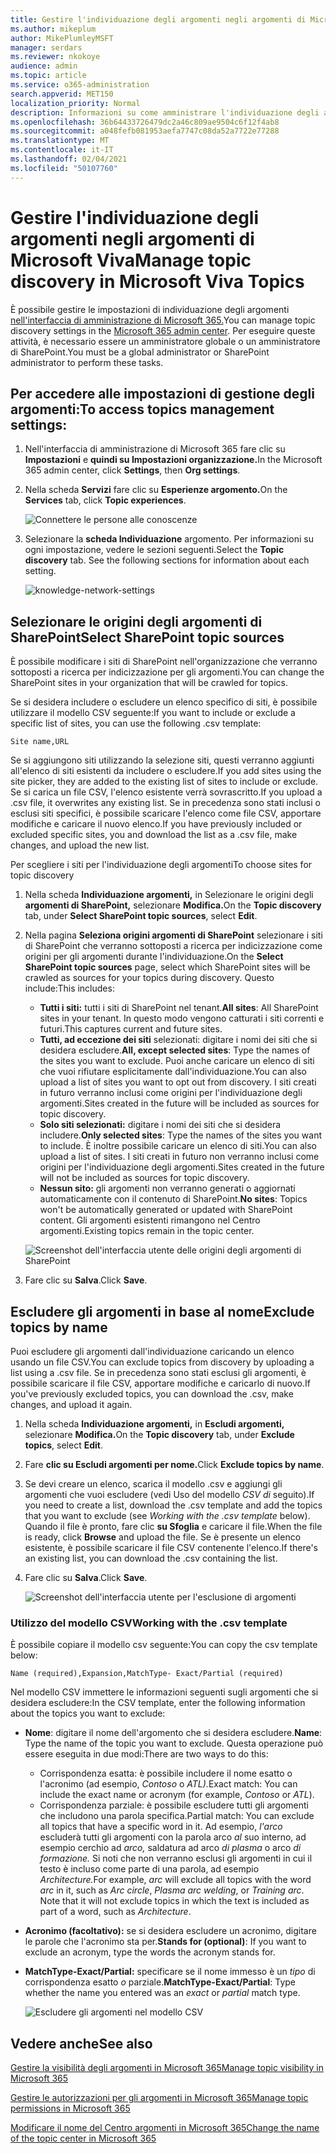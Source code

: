 ```yaml
---
title: Gestire l'individuazione degli argomenti negli argomenti di Microsoft Viva
ms.author: mikeplum
author: MikePlumleyMSFT
manager: serdars
ms.reviewer: nkokoye
audience: admin
ms.topic: article
ms.service: o365-administration
search.appverid: MET150
localization_priority: Normal
description: Informazioni su come amministrare l'individuazione degli argomenti in Microsoft Viva Topics.
ms.openlocfilehash: 36b64433726479dc2a46c809ae9504c6f12f4ab8
ms.sourcegitcommit: a048fefb081953aefa7747c08da52a7722e77288
ms.translationtype: MT
ms.contentlocale: it-IT
ms.lasthandoff: 02/04/2021
ms.locfileid: "50107760"
---
```

# <a name="manage-topic-discovery-in-microsoft-viva-topics"></a><span data-ttu-id="8e500-103">Gestire l'individuazione degli argomenti negli argomenti di Microsoft Viva</span><span class="sxs-lookup"><span data-stu-id="8e500-103">Manage topic discovery in Microsoft Viva Topics</span></span>

<span data-ttu-id="8e500-104">È possibile gestire le impostazioni di individuazione degli argomenti [nell'interfaccia di amministrazione di Microsoft 365.](https://admin.microsoft.com)</span><span class="sxs-lookup"><span data-stu-id="8e500-104">You can manage topic discovery settings in the [Microsoft 365 admin center](https://admin.microsoft.com).</span></span> <span data-ttu-id="8e500-105">Per eseguire queste attività, è necessario essere un amministratore globale o un amministratore di SharePoint.</span><span class="sxs-lookup"><span data-stu-id="8e500-105">You must be a global administrator or SharePoint administrator to perform these tasks.</span></span>

## <a name="to-access-topics-management-settings"></a><span data-ttu-id="8e500-106">Per accedere alle impostazioni di gestione degli argomenti:</span><span class="sxs-lookup"><span data-stu-id="8e500-106">To access topics management settings:</span></span>

1. <span data-ttu-id="8e500-107">Nell'interfaccia di amministrazione di Microsoft 365 fare clic su **Impostazioni** e **quindi su Impostazioni organizzazione.**</span><span class="sxs-lookup"><span data-stu-id="8e500-107">In the Microsoft 365 admin center, click **Settings**, then **Org settings**.</span></span>
2. <span data-ttu-id="8e500-108">Nella scheda **Servizi** fare clic su **Esperienze argomento.**</span><span class="sxs-lookup"><span data-stu-id="8e500-108">On the **Services** tab, click **Topic experiences**.</span></span>

    ![Connettere le persone alle conoscenze](../media/admin-org-knowledge-options-completed.png) 

3. <span data-ttu-id="8e500-110">Selezionare la **scheda Individuazione** argomento. Per informazioni su ogni impostazione, vedere le sezioni seguenti.</span><span class="sxs-lookup"><span data-stu-id="8e500-110">Select the **Topic discovery** tab. See the following sections for information about each setting.</span></span>

    ![knowledge-network-settings](../media/knowledge-network-settings-topic-discovery.png) 

## <a name="select-sharepoint-topic-sources"></a><span data-ttu-id="8e500-112">Selezionare le origini degli argomenti di SharePoint</span><span class="sxs-lookup"><span data-stu-id="8e500-112">Select SharePoint topic sources</span></span>

<span data-ttu-id="8e500-113">È possibile modificare i siti di SharePoint nell'organizzazione che verranno sottoposti a ricerca per indicizzazione per gli argomenti.</span><span class="sxs-lookup"><span data-stu-id="8e500-113">You can change the SharePoint sites in your organization that will be crawled for topics.</span></span>

<span data-ttu-id="8e500-114">Se si desidera includere o escludere un elenco specifico di siti, è possibile utilizzare il modello CSV seguente:</span><span class="sxs-lookup"><span data-stu-id="8e500-114">If you want to include or exclude a specific list of sites, you can use the following .csv template:</span></span>

``` csv
Site name,URL
```

<span data-ttu-id="8e500-115">Se si aggiungono siti utilizzando la selezione siti, questi verranno aggiunti all'elenco di siti esistenti da includere o escludere.</span><span class="sxs-lookup"><span data-stu-id="8e500-115">If you add sites using the site picker, they are added to the existing list of sites to include or exclude.</span></span> <span data-ttu-id="8e500-116">Se si carica un file CSV, l'elenco esistente verrà sovrascritto.</span><span class="sxs-lookup"><span data-stu-id="8e500-116">If you upload a .csv file, it overwrites any existing list.</span></span> <span data-ttu-id="8e500-117">Se in precedenza sono stati inclusi o esclusi siti specifici, è possibile scaricare l'elenco come file CSV, apportare modifiche e caricare il nuovo elenco.</span><span class="sxs-lookup"><span data-stu-id="8e500-117">If you have previously included or excluded specific sites, you and download the list as a .csv file, make changes, and upload the new list.</span></span>

<span data-ttu-id="8e500-118">Per scegliere i siti per l'individuazione degli argomenti</span><span class="sxs-lookup"><span data-stu-id="8e500-118">To choose sites for topic discovery</span></span>

1. <span data-ttu-id="8e500-119">Nella scheda **Individuazione argomenti,** in Selezionare le origini degli **argomenti di SharePoint,** selezionare **Modifica.**</span><span class="sxs-lookup"><span data-stu-id="8e500-119">On the **Topic discovery** tab, under **Select SharePoint topic sources**, select **Edit**.</span></span>
2. <span data-ttu-id="8e500-120">Nella pagina **Seleziona origini argomenti di SharePoint** selezionare i siti di SharePoint che verranno sottoposti a ricerca per indicizzazione come origini per gli argomenti durante l'individuazione.</span><span class="sxs-lookup"><span data-stu-id="8e500-120">On the **Select SharePoint topic sources** page, select which SharePoint sites will be crawled as sources for your topics during discovery.</span></span> <span data-ttu-id="8e500-121">Questo include:</span><span class="sxs-lookup"><span data-stu-id="8e500-121">This includes:</span></span>
    - <span data-ttu-id="8e500-122">**Tutti i siti:** tutti i siti di SharePoint nel tenant.</span><span class="sxs-lookup"><span data-stu-id="8e500-122">**All sites**: All SharePoint sites in your tenant.</span></span> <span data-ttu-id="8e500-123">In questo modo vengono catturati i siti correnti e futuri.</span><span class="sxs-lookup"><span data-stu-id="8e500-123">This captures current and future sites.</span></span>
    - <span data-ttu-id="8e500-124">**Tutti, ad eccezione dei siti** selezionati: digitare i nomi dei siti che si desidera escludere.</span><span class="sxs-lookup"><span data-stu-id="8e500-124">**All, except selected sites**: Type the names of the sites you want to exclude.</span></span>  <span data-ttu-id="8e500-125">Puoi anche caricare un elenco di siti che vuoi rifiutare esplicitamente dall'individuazione.</span><span class="sxs-lookup"><span data-stu-id="8e500-125">You can also upload a list of sites you want to opt out from discovery.</span></span> <span data-ttu-id="8e500-126">I siti creati in futuro verranno inclusi come origini per l'individuazione degli argomenti.</span><span class="sxs-lookup"><span data-stu-id="8e500-126">Sites created in the future will be included as sources for topic discovery.</span></span> 
    - <span data-ttu-id="8e500-127">**Solo siti selezionati:** digitare i nomi dei siti che si desidera includere.</span><span class="sxs-lookup"><span data-stu-id="8e500-127">**Only selected sites**: Type the names of the sites you want to include.</span></span> <span data-ttu-id="8e500-128">È inoltre possibile caricare un elenco di siti.</span><span class="sxs-lookup"><span data-stu-id="8e500-128">You can also upload a list of sites.</span></span> <span data-ttu-id="8e500-129">I siti creati in futuro non verranno inclusi come origini per l'individuazione degli argomenti.</span><span class="sxs-lookup"><span data-stu-id="8e500-129">Sites created in the future will not be included as sources for topic discovery.</span></span>
    - <span data-ttu-id="8e500-130">**Nessun sito:** gli argomenti non verranno generati o aggiornati automaticamente con il contenuto di SharePoint.</span><span class="sxs-lookup"><span data-stu-id="8e500-130">**No sites**: Topics won't be automatically generated or updated with SharePoint content.</span></span> <span data-ttu-id="8e500-131">Gli argomenti esistenti rimangono nel Centro argomenti.</span><span class="sxs-lookup"><span data-stu-id="8e500-131">Existing topics remain in the topic center.</span></span>

    ![Screenshot dell'interfaccia utente delle origini degli argomenti di SharePoint](../media/k-manage-select-topic-source.png)
   
3. <span data-ttu-id="8e500-133">Fare clic su **Salva**.</span><span class="sxs-lookup"><span data-stu-id="8e500-133">Click **Save**.</span></span>

## <a name="exclude-topics-by-name"></a><span data-ttu-id="8e500-134">Escludere gli argomenti in base al nome</span><span class="sxs-lookup"><span data-stu-id="8e500-134">Exclude topics by name</span></span>

<span data-ttu-id="8e500-135">Puoi escludere gli argomenti dall'individuazione caricando un elenco usando un file CSV.</span><span class="sxs-lookup"><span data-stu-id="8e500-135">You can exclude topics from discovery by uploading a list using a .csv file.</span></span> <span data-ttu-id="8e500-136">Se in precedenza sono stati esclusi gli argomenti, è possibile scaricare il file CSV, apportare modifiche e caricarlo di nuovo.</span><span class="sxs-lookup"><span data-stu-id="8e500-136">If you've previously excluded topics, you can download the .csv, make changes, and upload it again.</span></span>

1. <span data-ttu-id="8e500-137">Nella scheda **Individuazione argomenti,** in **Escludi argomenti,** selezionare **Modifica.**</span><span class="sxs-lookup"><span data-stu-id="8e500-137">On the **Topic discovery** tab, under **Exclude topics**, select **Edit**.</span></span>
2. <span data-ttu-id="8e500-138">Fare **clic su Escludi argomenti per nome.**</span><span class="sxs-lookup"><span data-stu-id="8e500-138">Click **Exclude topics by name**.</span></span>
3. <span data-ttu-id="8e500-139">Se devi creare un elenco, scarica il modello .csv e aggiungi gli argomenti che vuoi escludere (vedi Uso del modello *CSV di* seguito).</span><span class="sxs-lookup"><span data-stu-id="8e500-139">If you need to create a list, download the .csv template and add the topics that you want to exclude (see *Working with the .csv template* below).</span></span> <span data-ttu-id="8e500-140">Quando il file è pronto, fare clic **su Sfoglia** e caricare il file.</span><span class="sxs-lookup"><span data-stu-id="8e500-140">When the file is ready, click **Browse** and upload the file.</span></span> <span data-ttu-id="8e500-141">Se è presente un elenco esistente, è possibile scaricare il file CSV contenente l'elenco.</span><span class="sxs-lookup"><span data-stu-id="8e500-141">If there's an existing list, you can download the .csv containing the list.</span></span>
4. <span data-ttu-id="8e500-142">Fare clic su **Salva**.</span><span class="sxs-lookup"><span data-stu-id="8e500-142">Click **Save**.</span></span>

    ![Screenshot dell'interfaccia utente per l'esclusione di argomenti](../media/km-manage-exclude-topics.png)

### <a name="working-with-the-csv-template"></a><span data-ttu-id="8e500-144">Utilizzo del modello CSV</span><span class="sxs-lookup"><span data-stu-id="8e500-144">Working with the .csv template</span></span>

<span data-ttu-id="8e500-145">È possibile copiare il modello csv seguente:</span><span class="sxs-lookup"><span data-stu-id="8e500-145">You can copy the csv template below:</span></span>

``` csv
Name (required),Expansion,MatchType- Exact/Partial (required)
```

<span data-ttu-id="8e500-146">Nel modello CSV immettere le informazioni seguenti sugli argomenti che si desidera escludere:</span><span class="sxs-lookup"><span data-stu-id="8e500-146">In the CSV template, enter the following information about the topics you want to exclude:</span></span>

- <span data-ttu-id="8e500-147">**Nome**: digitare il nome dell'argomento che si desidera escludere.</span><span class="sxs-lookup"><span data-stu-id="8e500-147">**Name**: Type the name of the topic you want to exclude.</span></span> <span data-ttu-id="8e500-148">Questa operazione può essere eseguita in due modi:</span><span class="sxs-lookup"><span data-stu-id="8e500-148">There are two ways to do this:</span></span>
    - <span data-ttu-id="8e500-149">Corrispondenza esatta: è possibile includere il nome esatto o l'acronimo (ad esempio, *Contoso* o *ATL).*</span><span class="sxs-lookup"><span data-stu-id="8e500-149">Exact match: You can include the exact name or acronym (for example, *Contoso* or *ATL*).</span></span>
    - <span data-ttu-id="8e500-150">Corrispondenza parziale: è possibile escludere tutti gli argomenti che includono una parola specifica.</span><span class="sxs-lookup"><span data-stu-id="8e500-150">Partial match: You can exclude all topics that have a specific word in it.</span></span>  <span data-ttu-id="8e500-151">Ad esempio, *l'arco* escluderà tutti gli argomenti con la parola arco *al* suo interno, ad esempio cerchio ad *arco,* saldatura ad arco *di plasma* o arco *di formazione.* Si noti che non verranno esclusi gli argomenti in cui il testo è incluso come parte di una parola, ad esempio *Architecture.*</span><span class="sxs-lookup"><span data-stu-id="8e500-151">For example, *arc* will exclude all topics with the word *arc* in it, such as *Arc circle*, *Plasma arc welding*, or *Training arc*. Note that it will not exclude topics in which the text is included as part of a word, such as *Architecture*.</span></span>
- <span data-ttu-id="8e500-152">**Acronimo (facoltativo):** se si desidera escludere un acronimo, digitare le parole che l'acronimo sta per.</span><span class="sxs-lookup"><span data-stu-id="8e500-152">**Stands for (optional)**: If you want to exclude an acronym, type the words the acronym stands for.</span></span>
- <span data-ttu-id="8e500-153">**MatchType-Exact/Partial:** specificare se il nome immesso è un *tipo* di corrispondenza esatto *o* parziale.</span><span class="sxs-lookup"><span data-stu-id="8e500-153">**MatchType-Exact/Partial**: Type whether the name you entered was an *exact* or *partial* match type.</span></span>

    ![Escludere gli argomenti nel modello CSV](../media/exclude-topics-csv.png) 

## <a name="see-also"></a><span data-ttu-id="8e500-155">Vedere anche</span><span class="sxs-lookup"><span data-stu-id="8e500-155">See also</span></span>

[<span data-ttu-id="8e500-156">Gestire la visibilità degli argomenti in Microsoft 365</span><span class="sxs-lookup"><span data-stu-id="8e500-156">Manage topic visibility in Microsoft 365</span></span>](topic-experiences-knowledge-rules.md)

[<span data-ttu-id="8e500-157">Gestire le autorizzazioni per gli argomenti in Microsoft 365</span><span class="sxs-lookup"><span data-stu-id="8e500-157">Manage topic permissions in Microsoft 365</span></span>](topic-experiences-user-permissions.md)

[<span data-ttu-id="8e500-158">Modificare il nome del Centro argomenti in Microsoft 365</span><span class="sxs-lookup"><span data-stu-id="8e500-158">Change the name of the topic center in Microsoft 365</span></span>](topic-experiences-administration.md)
